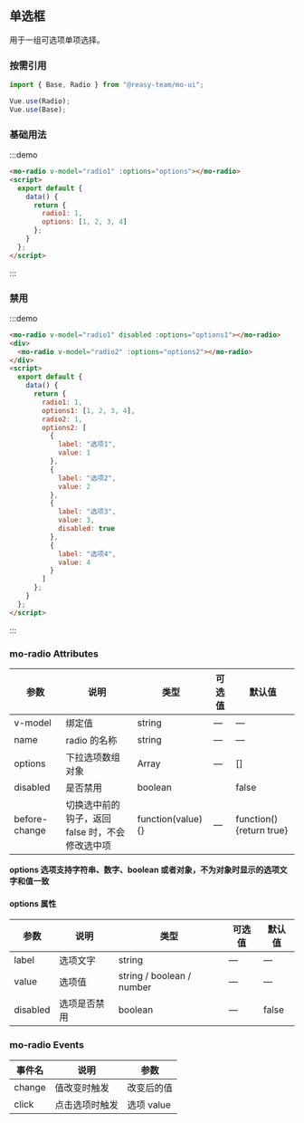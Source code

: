 ## 单选框

用于一组可选项单项选择。

### 按需引用

```js
import { Base, Radio } from "@reasy-team/mo-ui";

Vue.use(Radio);
Vue.use(Base);
```

### 基础用法

:::demo

```html
<mo-radio v-model="radio1" :options="options"></mo-radio>
<script>
  export default {
    data() {
      return {
        radio1: 1,
        options: [1, 2, 3, 4]
      };
    }
  };
</script>
```

:::

### 禁用

:::demo

```html
<mo-radio v-model="radio1" disabled :options="options1"></mo-radio>
<div>
  <mo-radio v-model="radio2" :options="options2"></mo-radio>
</div>
<script>
  export default {
    data() {
      return {
        radio1: 1,
        options1: [1, 2, 3, 4],
        radio2: 1,
        options2: [
          {
            label: "选项1",
            value: 1
          },
          {
            label: "选项2",
            value: 2
          },
          {
            label: "选项3",
            value: 3,
            disabled: true
          },
          {
            label: "选项4",
            value: 4
          }
        ]
      };
    }
  };
</script>
```

:::

### mo-radio Attributes

| 参数          | 说明                                            | 类型               | 可选值 | 默认值                   |
| ------------- | ----------------------------------------------- | ------------------ | ------ | ------------------------ |
| v-model       | 绑定值                                          | string             | —      | —                        |
| name          | radio 的名称                                    | string             | —      | —                        |
| options       | 下拉选项数组对象                                | Array              | —      | []                       |
| disabled      | 是否禁用                                        | boolean            |        | false                    |
| before-change | 切换选中前的钩子，返回 false 时，不会修改选中项 | function(value) {} | —      | function() {return true} |

**options 选项支持字符串、数字、boolean 或者对象，不为对象时显示的选项文字和值一致**

#### options 属性

| 参数     | 说明         | 类型                      | 可选值 | 默认值 |
| -------- | ------------ | ------------------------- | ------ | ------ |
| label    | 选项文字     | string                    | —      | —      |
| value    | 选项值       | string / boolean / number | —      | —      |
| disabled | 选项是否禁用 | boolean                   | —      | false  |

### mo-radio Events

| 事件名 | 说明           | 参数       |
| ------ | -------------- | ---------- |
| change | 值改变时触发   | 改变后的值 |
| click  | 点击选项时触发 | 选项 value |

